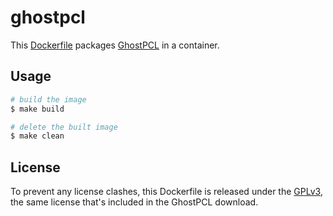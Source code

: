 # ghostpcl

This [Dockerfile](Dockerfile) packages [GhostPCL](https://www.ghostscript.com/GhostPCL.html) in a container.

## Usage

```bash
# build the image
$ make build

# delete the built image
$ make clean
```

## License

To prevent any license clashes, this Dockerfile is released under the [GPLv3](LICENSE), the same license that's included in the GhostPCL download.
